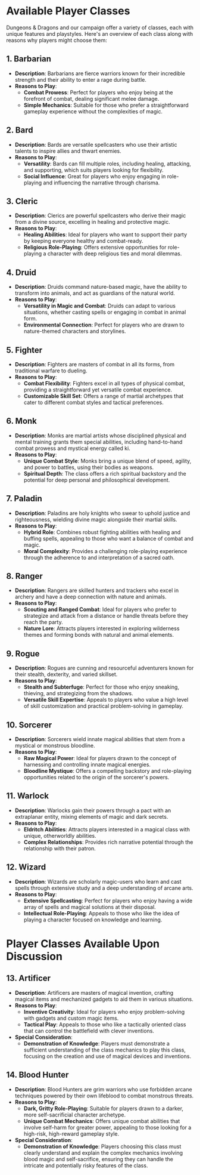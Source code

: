 # Available Player Classes

Dungeons & Dragons and our campaign offer a variety of classes, each with unique features and playstyles. Here's an overview of each class along with reasons why players might choose them:

## 1. Barbarian
- **Description**: Barbarians are fierce warriors known for their incredible strength and their ability to enter a rage during battle.
- **Reasons to Play**:
  - **Combat Prowess**: Perfect for players who enjoy being at the forefront of combat, dealing significant melee damage.
  - **Simple Mechanics**: Suitable for those who prefer a straightforward gameplay experience without the complexities of magic.

## 2. Bard
- **Description**: Bards are versatile spellcasters who use their artistic talents to inspire allies and thwart enemies.
- **Reasons to Play**:
  - **Versatility**: Bards can fill multiple roles, including healing, attacking, and supporting, which suits players looking for flexibility.
  - **Social Influence**: Great for players who enjoy engaging in role-playing and influencing the narrative through charisma.

## 3. Cleric
- **Description**: Clerics are powerful spellcasters who derive their magic from a divine source, excelling in healing and protective magic.
- **Reasons to Play**:
  - **Healing Abilities**: Ideal for players who want to support their party by keeping everyone healthy and combat-ready.
  - **Religious Role-Playing**: Offers extensive opportunities for role-playing a character with deep religious ties and moral dilemmas.

## 4. Druid
- **Description**: Druids command nature-based magic, have the ability to transform into animals, and act as guardians of the natural world.
- **Reasons to Play**:
  - **Versatility in Magic and Combat**: Druids can adapt to various situations, whether casting spells or engaging in combat in animal form.
  - **Environmental Connection**: Perfect for players who are drawn to nature-themed characters and storylines.

## 5. Fighter
- **Description**: Fighters are masters of combat in all its forms, from traditional warfare to dueling.
- **Reasons to Play**:
  - **Combat Flexibility**: Fighters excel in all types of physical combat, providing a straightforward yet versatile combat experience.
  - **Customizable Skill Set**: Offers a range of martial archetypes that cater to different combat styles and tactical preferences.

## 6. Monk
- **Description**: Monks are martial artists whose disciplined physical and mental training grants them special abilities, including hand-to-hand combat prowess and mystical energy called ki.
- **Reasons to Play**:
  - **Unique Combat Style**: Monks bring a unique blend of speed, agility, and power to battles, using their bodies as weapons.
  - **Spiritual Depth**: The class offers a rich spiritual backstory and the potential for deep personal and philosophical development.

## 7. Paladin
- **Description**: Paladins are holy knights who swear to uphold justice and righteousness, wielding divine magic alongside their martial skills.
- **Reasons to Play**:
  - **Hybrid Role**: Combines robust fighting abilities with healing and buffing spells, appealing to those who want a balance of combat and magic.
  - **Moral Complexity**: Provides a challenging role-playing experience through the adherence to and interpretation of a sacred oath.

## 8. Ranger
- **Description**: Rangers are skilled hunters and trackers who excel in archery and have a deep connection with nature and animals.
- **Reasons to Play**:
  - **Scouting and Ranged Combat**: Ideal for players who prefer to strategize and attack from a distance or handle threats before they reach the party.
  - **Nature Lore**: Attracts players interested in exploring wilderness themes and forming bonds with natural and animal elements.

## 9. Rogue
- **Description**: Rogues are cunning and resourceful adventurers known for their stealth, dexterity, and varied skillset.
- **Reasons to Play**:
  - **Stealth and Subterfuge**: Perfect for those who enjoy sneaking, thieving, and strategizing from the shadows.
  - **Versatile Skill Expertise**: Appeals to players who value a high level of skill customization and practical problem-solving in gameplay.

## 10. Sorcerer
- **Description**: Sorcerers wield innate magical abilities that stem from a mystical or monstrous bloodline.
- **Reasons to Play**:
  - **Raw Magical Power**: Ideal for players drawn to the concept of harnessing and controlling innate magical energies.
  - **Bloodline Mystique**: Offers a compelling backstory and role-playing opportunities related to the origin of the sorcerer's powers.

## 11. Warlock
- **Description**: Warlocks gain their powers through a pact with an extraplanar entity, mixing elements of magic and dark secrets.
- **Reasons to Play**:
  - **Eldritch Abilities**: Attracts players interested in a magical class with unique, otherworldly abilities.
  - **Complex Relationships**: Provides rich narrative potential through the relationship with their patron.

## 12. Wizard
- **Description**: Wizards are scholarly magic-users who learn and cast spells through extensive study and a deep understanding of arcane arts.
- **Reasons to Play**:
  - **Extensive Spellcasting**: Perfect for players who enjoy having a wide array of spells and magical solutions at their disposal.
  - **Intellectual Role-Playing**: Appeals to those who like the idea of playing a character focused on knowledge and learning.

# Player Classes Available Upon Discussion

## 13. Artificer
- **Description**: Artificers are masters of magical invention, crafting magical items and mechanized gadgets to aid them in various situations.
- **Reasons to Play**:
  - **Inventive Creativity**: Ideal for players who enjoy problem-solving with gadgets and custom magic items.
  - **Tactical Play**: Appeals to those who like a tactically oriented class that can control the battlefield with clever inventions.
- **Special Consideration**:
  - **Demonstration of Knowledge**: Players must demonstrate a sufficient understanding of the class mechanics to play this class, focusing on the creation and use of magical devices and inventions.

## 14. Blood Hunter
- **Description**: Blood Hunters are grim warriors who use forbidden arcane techniques powered by their own lifeblood to combat monstrous threats.
- **Reasons to Play**:
  - **Dark, Gritty Role-Playing**: Suitable for players drawn to a darker, more self-sacrificial character archetype.
  - **Unique Combat Mechanics**: Offers unique combat abilities that involve self-harm for greater power, appealing to those looking for a high-risk, high-reward gameplay style.
- **Special Consideration**:
  - **Demonstration of Knowledge**: Players choosing this class must clearly understand and explain the complex mechanics involving blood magic and self-sacrifice, ensuring they can handle the intricate and potentially risky features of the class.
